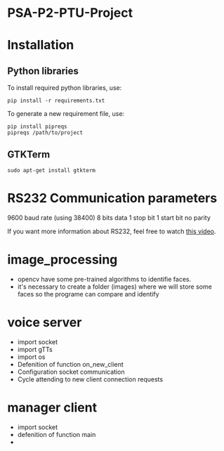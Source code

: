 # PSA-P2-PTU-Project


# Installation

## Python libraries
To install required python libraries, use: 
```
pip install -r requirements.txt
```
To generate a new requirement file, use:
```
pip install pipreqs
pipreqs /path/to/project
``` 


## GTKTerm

    sudo apt-get install gtkterm

# RS232 Communication parameters

9600 baud rate (using 38400) 
8 bits data
1 stop bit
1 start bit
no parity

If you want more information about RS232, feel free to watch [this video](https://www.youtube.com/watch?v=AHYNxpqKqwo).

# image_processing
- opencv have some pre-trained algorithms to identifie faces.
- it's necessary to create a folder (images) where we will store some faces so the programe can compare and identify 
 
 # voice server

- import socket
- import gTTs
- import os
- Defenition of function on_new_client
- Configuration socket communication
- Cycle attending to new client connection requests

# manager client

- import socket
- defenition of function main
- 